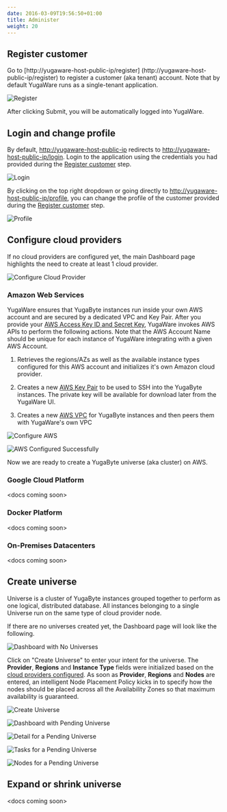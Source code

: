 ```yaml
---
date: 2016-03-09T19:56:50+01:00
title: Administer
weight: 20
---
```


## Register customer

Go to [http://yugaware-host-public-ip/register] (http://yugaware-host-public-ip/register) to register a customer (aka tenant) account. Note that by default YugaWare runs as a single-tenant application.

![Register](/images/register.png)

After clicking Submit, you will be automatically logged into YugaWare.

## Login and change profile

By default, [http://yugaware-host-public-ip](http://yugaware-host-public-ip) redirects to [http://yugaware-host-public-ip/login](http://yugaware-host-public-ip/login). Login to the application using the credentials you had provided during the [Register customer](/admin/#register-customer) step.

![Login](/images/login.png)

By clicking on the top right dropdown or going directly to [http://yugaware-host-public-ip/profile](http://yugaware-host-public-ip/profile), you can change the profile of the customer provided during the [Register customer](/admin/#register-customer) step.

![Profile](/images/profile.png)

## Configure cloud providers

If no cloud providers are configured yet, the main Dashboard page highlights the need to create at least 1 cloud provider.

![Configure Cloud Provider](/images/configure-cloud-provider.png)

### Amazon Web Services

YugaWare ensures that YugaByte instances run inside your own AWS account and are secured by a dedicated VPC and Key Pair. After you provide your [AWS Access Key ID and Secret Key](http://docs.aws.amazon.com/general/latest/gr/managing-aws-access-keys.html), YugaWare invokes AWS APIs to perform the following actions. Note that the AWS Account Name should be unique for each instance of YugaWare integrating with a given AWS Account.

1. Retrieves the regions/AZs as well as the available instance types configured for this AWS account and initializes it's own Amazon cloud provider.

2. Creates a new [AWS Key Pair](s://docs.aws.amazon.com/AWSEC2/latest/UserGuide/ec2-key-pairs.html) to be used to SSH into the YugaByte instances. The private key will be available for download later from the YugaWare UI.

3. Creates a new [AWS VPC](https://docs.aws.amazon.com/AWSEC2/latest/UserGuide/using-vpc.html) for YugaByte instances and then peers them with YugaWare's own VPC

![Configure AWS](/images/configure-aws-1.png)

![AWS Configured Successfully](/images/configure-aws-2.png)

Now we are ready to create a YugaByte universe (aka cluster) on AWS.

### Google Cloud Platform

\<docs coming soon\>

### Docker Platform

\<docs coming soon\>

### On-Premises Datacenters

\<docs coming soon\>

## Create universe

Universe is a cluster of YugaByte instances grouped together to perform as one logical, distributed database. All instances belonging to a single Universe run on the same type of cloud provider node. 

If there are no universes created yet, the Dashboard page will look like the following.

![Dashboard with No Universes](/images/no-univ-dashboard.png)

Click on "Create Universe" to enter your intent for the universe. The **Provider**, **Regions** and **Instance Type** fields were initialized based on the [cloud providers configured](/admin/#configure-cloud-providers). As soon as **Provider**, **Regions** and **Nodes** are entered, an intelligent Node Placement Policy kicks in to specify how the nodes should be placed across all the Availability Zones so that maximum availability is guaranteed. 

![Create Universe](/images/create-univ.png)

![Dashboard with Pending Universe](/images/pending-univ-dashboard.png)

![Detail for a Pending Universe](/images/pending-univ-detail.png)

![Tasks for a Pending Universe](/images/pending-univ-tasks.png)

![Nodes for a Pending Universe](/images/pending-univ-nodes.png)

## Expand or shrink universe

\<docs coming soon\>
